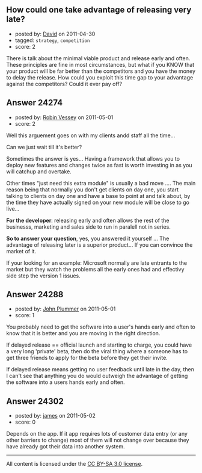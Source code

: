 ## How could one take advantage of releasing very late?

- posted by: [David](https://stackexchange.com/users/-1/2684-david) on 2011-04-30
- tagged: `strategy`, `competition`
- score: 2

There is talk about the minimal viable product and release early and often. These principles are fine in most circumstances, but what if you KNOW that your product will be far better than the competitors and you have the money to delay the release. How could you exploit this time gap to your advantage against the competitors? Could it ever pay off?


## Answer 24274

- posted by: [Robin Vessey](https://stackexchange.com/users/-1/984-robin-vessey) on 2011-05-01
- score: 2

Well this arguement goes on with my clients andd staff all the time...

Can we just wait till it's better?

Sometimes the answer is yes... Having a framework that allows you to deploy new features and changes twice as fast is worth investing in as you will catchup and overtake.

Other times "just need this extra module" is usually a bad move .... The main reason being that normally you don't get clients on day one, you start talking to clients on day one and have a base to point at and talk about, by the time they have actually signed on your new module will be close to go live... 

**For the developer**: releasing early and often allows the rest of the businesss, marketing and sales side to run in paralell not in series. 

**So to answer your question**, yes, you answered it yourself ... The advantage of releasing later is a superior product... If you can convince the market of it.

If your looking for an example: Microsoft normally are late entrants to the market but they watch the problems all the early ones had and effectivy side step the version 1 issues.


## Answer 24288

- posted by: [John Plummer](https://stackexchange.com/users/-1/4891-john-plummer) on 2011-05-01
- score: 1

You probably need to get the software into a user's hands early and often to know that it is better and you are moving in the right direction.

If delayed release == official launch and starting to charge, you could have a very long 'private' beta, then do the viral thing where a someone has to get three friends to apply for the beta before they get their invite.

If delayed release means getting no user feedback until late in the day, then I can't see that anything you do would outweigh the advantage of getting the software into a users hands early and often.


## Answer 24302

- posted by: [james](https://stackexchange.com/users/-1/5800-james) on 2011-05-02
- score: 0

Depends on the app. If it app requires lots of customer data entry (or any other barriers to change) most of them will not change over because they have already got their data into another system.




---

All content is licensed under the [CC BY-SA 3.0 license](https://creativecommons.org/licenses/by-sa/3.0/).
